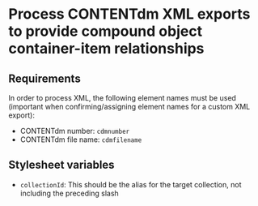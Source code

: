 # Process CONTENTdm XML exports to provide compound object container-item relationships

## Requirements
In order to process XML, the following element names must be used (important when confirming/assigning element names for a custom XML export):
- CONTENTdm number: `cdmnumber`
- CONTENTdm file name: `cdmfilename`

## Stylesheet variables
- `collectionId`: This should be the alias for the target collection, not including the preceding slash


